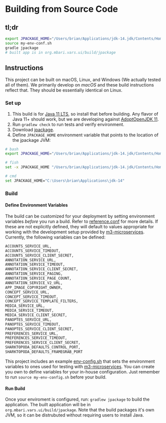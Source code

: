 # Building from Source Code

## tl;dr

```bash
export JPACKAGE_HOME="/Users/brian/Applications/jdk-14.jdk/Contents/Home"
source my-env-conf.sh
gradle jpackage
# built app is in org.mbari.vars.ui/build/jpackage
```

## Instructions

This project can be built on macOS, Linux, and Windows (We actually tested all of them). We primarily develop on _macOS_ and these build instructions reflect that. They should be essentially identical on Linux.

### Set up

1. This build is for [Java 11 LTS](https://openjdk.java.net/projects/jdk/11/), so install that before building. Any flavor of Java 11+ should work, but we are developing against [AdoptOpenJDK 11](https://adoptopenjdk.net).
2. Run `gradlew check` to run tests and verify environment.
3. Download [jpackage](https://jdk.java.net/jpackage/). 
4. Define `JPACKAGE_HOME` environment variable that points to the location of the jpackage JVM:

```bash
# bash
export JPACKAGE_HOME="/Users/brian/Applications/jdk-14.jdk/Contents/Home"

# fish
set -x JPACKAGE_HOME "/Users/brian/Applications/jdk-14.jdk/Contents/Home"

# cmd
set JPACKAGE_HOME="C:\Users\brian\Applications\jdk-14"
```

### Build

#### Define Environment Variables

The build can be customized for your deployment by setting environment variables _before_ you run a build. Refer to [reference.conf](https://github.com/mbari-media-management/vars-annotation/blob/master/org.mbari.vars.ui/src/main/resources/reference.conf) for more details. If these are not explicitly defined, they will default to values appropriate for working with the development setup provided by [m3-microservices](https://github.com/mbari-media-management/m3-microservices). Currently, the following variables can be defined:

```bash
ACCOUNTS_SERVICE_URL,
ACCOUNTS_SERVICE_TIMEOUT,
ACCOUNTS_SERVICE_CLIENT_SECRET,
ANNOTATION_SERVICE_URL,
ANNOTATION_SERVICE_TIMEOUT,
ANNOTATION_SERVICE_CLIENT_SECRET,
ANNOTATION_SERVICE_PAGING,
ANNOTATION_SERVICE_PAGE_COUNT,
ANNOTATION_SERVICE_V2_URL,
APP_IMAGE_COPYRIGHT_OWNER,
CONCEPT_SERVICE_URL,
CONCEPT_SERVICE_TIMEOUT,
CONCEPT_SERVICE_TEMPLATE_FILTERS,
MEDIA_SERVICE_URL,
MEDIA_SERVICE_TIMEOUT,
MEDIA_SERVICE_CLIENT_SECRET,
PANOPTES_SERVICE_URL,
PANOPTES_SERVICE_TIMEOUT,
PANOPTES_SERVICE_CLIENT_SECRET,
PREFERENCES_SERVICE_URL,
PREFERENCES_SERVICE_TIMEOUT,
PREFERENCES_SERVICE_CLIENT_SECRET,
SHARKTOPODA_DEFAULTS_CONTROL_PORT,
SHARKTOPODA_DEFAULTS_FRAMEGRAB_PORT
```

This project includes an example [env-config.sh](https://github.com/mbari-media-management/vars-annotation/blob/master/env-config.sh) that sets the environment variables to ones used for testing with [m3-microservices](https://github.com/mbari-media-management/m3-microservices). You can create you own to define variables for your in-house configuration. Just remember to run `source my-env-config.sh` before your build.

#### Run Build

Once your enviroment is configured, run: `gradlew jpackage` to build the application. The built application will be in `org.mbari.vars.ui/build/jpackage`. Note that the build packages it's own JVM, so it can be distrubuted without requiring users to install Java.
